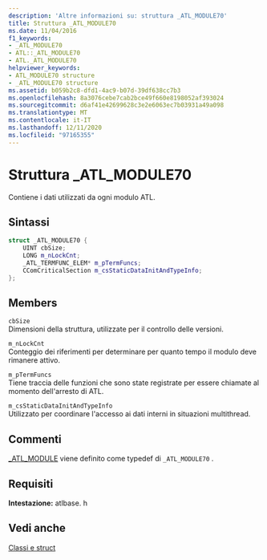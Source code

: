```yaml
---
description: 'Altre informazioni su: struttura _ATL_MODULE70'
title: Struttura _ATL_MODULE70
ms.date: 11/04/2016
f1_keywords:
- _ATL_MODULE70
- ATL::_ATL_MODULE70
- ATL._ATL_MODULE70
helpviewer_keywords:
- ATL_MODULE70 structure
- _ATL_MODULE70 structure
ms.assetid: b059b2c8-dfd1-4ac9-b07d-39df638cc7b3
ms.openlocfilehash: 8a3076cebe7cab2bce49f660e8198052af393024
ms.sourcegitcommit: d6af41e42699628c3e2e6063ec7b03931a49a098
ms.translationtype: MT
ms.contentlocale: it-IT
ms.lasthandoff: 12/11/2020
ms.locfileid: "97165355"
---
```

# <a name="_atl_module70-structure"></a>Struttura _ATL_MODULE70

Contiene i dati utilizzati da ogni modulo ATL.

## <a name="syntax"></a>Sintassi

```cpp
struct _ATL_MODULE70 {
    UINT cbSize;
    LONG m_nLockCnt;
    _ATL_TERMFUNC_ELEM* m_pTermFuncs;
    CComCriticalSection m_csStaticDataInitAndTypeInfo;
};
```

## <a name="members"></a>Members

`cbSize`<br/>
Dimensioni della struttura, utilizzate per il controllo delle versioni.

`m_nLockCnt`<br/>
Conteggio dei riferimenti per determinare per quanto tempo il modulo deve rimanere attivo.

`m_pTermFuncs`<br/>
Tiene traccia delle funzioni che sono state registrate per essere chiamate al momento dell'arresto di ATL.

`m_csStaticDataInitAndTypeInfo`<br/>
Utilizzato per coordinare l'accesso ai dati interni in situazioni multithread.

## <a name="remarks"></a>Commenti

[_ATL_MODULE](atl-typedefs.md#_atl_module) viene definito come typedef di `_ATL_MODULE70` .

## <a name="requirements"></a>Requisiti

**Intestazione:** atlbase. h

## <a name="see-also"></a>Vedi anche

[Classi e struct](../../atl/reference/atl-classes.md)
